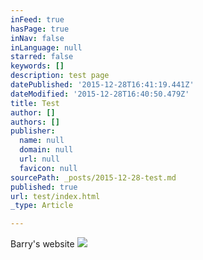 ```yaml
---
inFeed: true
hasPage: true
inNav: false
inLanguage: null
starred: false
keywords: []
description: test page
datePublished: '2015-12-28T16:41:19.441Z'
dateModified: '2015-12-28T16:40:50.479Z'
title: Test
author: []
authors: []
publisher:
  name: null
  domain: null
  url: null
  favicon: null
sourcePath: _posts/2015-12-28-test.md
published: true
url: test/index.html
_type: Article

---
```

Barry's website
![](https://the-grid-user-content.s3-us-west-2.amazonaws.com/9a4181a8-c9d6-45e0-9525-09943434b276.jpg)